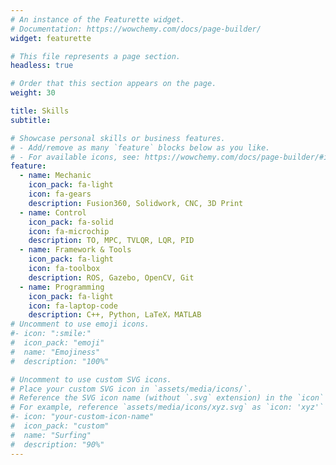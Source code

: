 ```yaml
---
# An instance of the Featurette widget.
# Documentation: https://wowchemy.com/docs/page-builder/
widget: featurette

# This file represents a page section.
headless: true

# Order that this section appears on the page.
weight: 30

title: Skills
subtitle:

# Showcase personal skills or business features.
# - Add/remove as many `feature` blocks below as you like.
# - For available icons, see: https://wowchemy.com/docs/page-builder/#icons
feature:
  - name: Mechanic
    icon_pack: fa-light
    icon: fa-gears
    description: Fusion360, Solidwork, CNC, 3D Print
  - name: Control
    icon_pack: fa-solid
    icon: fa-microchip
    description: TO, MPC, TVLQR, LQR, PID
  - name: Framework & Tools
    icon_pack: fa-light
    icon: fa-toolbox
    description: ROS, Gazebo, OpenCV, Git
  - name: Programming
    icon_pack: fa-light
    icon: fa-laptop-code
    description: C++, Python, LaTeX，MATLAB
# Uncomment to use emoji icons.
#- icon: ":smile:"
#  icon_pack: "emoji"
#  name: "Emojiness"
#  description: "100%"  

# Uncomment to use custom SVG icons.
# Place your custom SVG icon in `assets/media/icons/`.
# Reference the SVG icon name (without `.svg` extension) in the `icon` field.
# For example, reference `assets/media/icons/xyz.svg` as `icon: 'xyz'`
#- icon: "your-custom-icon-name"
#  icon_pack: "custom"
#  name: "Surfing"
#  description: "90%"
---
```

